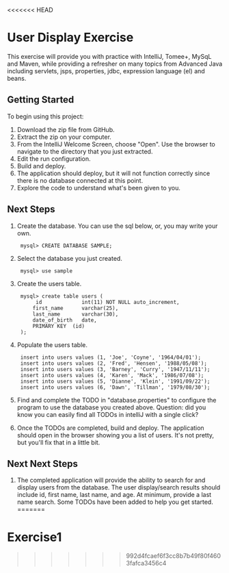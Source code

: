 <<<<<<< HEAD
# User Display Exercise

This exercise will provide you with practice with IntelliJ, Tomee+, MySqL and Maven, while providing a refresher
on many topics from Advanced Java including servlets, jsps, properties, jdbc, expression language (el) and beans. 

## Getting Started

To begin using this project:

1. Download the zip file from GitHub.
2. Extract the zip on your computer.
3. From the IntelliJ Welcome Screen, choose "Open". Use the browser to navigate to the directory that you just extracted.
4. Edit the run configuration.
5. Build and deploy.
6. The application should deploy, but it will not function correctly since there is no database connected at this point.
7. Explore the code to understand what's been given to you.


## Next Steps

1. Create the database. You can use the sql below, or, you may write your own.

        mysql> CREATE DATABASE SAMPLE;
       
1. Select the database you just created. 

        mysql> use sample
    
1. Create the users table.
    
        mysql> create table users (
             id             int(11) NOT NULL auto_increment,
            first_name      varchar(25),
            last_name       varchar(30),
            date_of_birth   date,
            PRIMARY KEY  (id)
        );

1. Populate the users table. 

        insert into users values (1, 'Joe', 'Coyne', '1964/04/01');
        insert into users values (2, 'Fred', 'Hensen', '1988/05/08');
        insert into users values (3, 'Barney', 'Curry', '1947/11/11');
        insert into users values (4, 'Karen', 'Mack', '1986/07/08');
        insert into users values (5, 'Dianne', 'Klein', '1991/09/22');
        insert into users values (6, 'Dawn', 'Tillman', '1979/08/30');
        
1. Find and complete the TODO in "database.properties" to configure the program to use the database you created above. Question: did you know you can easily find all TODOs in intelliJ with a single click?

1. Once the TODOs are completed, build and deploy. The application should open in the browser showing you a list of users. It's not pretty, but you'll fix that in a little bit.

## Next Next Steps

1. The completed application will provide the ability to search for and display users from the database. The user display/search results
    should include id, first name, last name, and age. At minimum, provide a last name search. Some TODOs have been added to help you get started.
=======
# Exercise1
>>>>>>> 992d4fcaef6f3cc8b7b49f80f4603fafca3456c4

